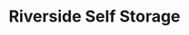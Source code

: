 ---
title: "Riverside Self Storage"
url: /vero-beach/riverside-self-storage/
shop: storage rental
---
